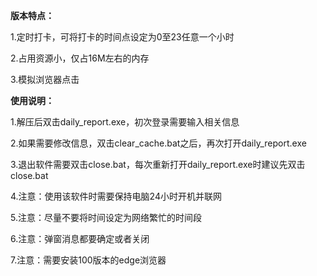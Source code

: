**版本特点：**

1.定时打卡，可将打卡的时间点设定为0至23任意一个小时

2.占用资源小，仅占16M左右的内存

3.模拟浏览器点击

**使用说明：**

1.解压后双击daily_report.exe，初次登录需要输入相关信息

2.如果需要修改信息，双击clear_cache.bat之后，再次打开daily_report.exe

3.退出软件需要双击close.bat，每次重新打开daily_report.exe时建议先双击close.bat

4.注意：使用该软件时需要保持电脑24小时开机并联网

5.注意：尽量不要将时间设定为网络繁忙的时间段

6.注意：弹窗消息都要确定或者关闭

7.注意：需要安装100版本的edge浏览器

